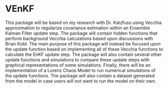 # VEnKF


This package will be based on my research with Dr. Katzfuss using Vecchia approximation to regularize covariance estimation within an Ensemble Kalman Filter update step. The package will contain hidden functions that perform background Vecchia calculations based upon discussions with Brian Kidd. The main purpose of this package will instead be focused upon the update function based on implementing all of these Vecchia functions to calculate the EnKF update step. The package will also contain several other update functions and simulations to compare these update steps with graphical representations of some simulations. Finally, there will be an implementation of a Lorenz Chaos Model to run numerical simulations of the update functions. The package will also contain a dataset generated from the model in case users will not want to run the model on their own. 